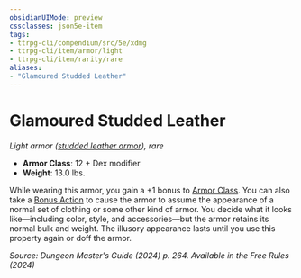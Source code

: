 ```yaml
---
obsidianUIMode: preview
cssclasses: json5e-item
tags:
- ttrpg-cli/compendium/src/5e/xdmg
- ttrpg-cli/item/armor/light
- ttrpg-cli/item/rarity/rare
aliases: 
- "Glamoured Studded Leather"
---
```

# Glamoured Studded Leather
*Light armor ([studded leather armor](studded-leather-armor-xphb.md)), rare*  

- **Armor Class**: 12 + Dex modifier
- **Weight**: 13.0 lbs.

While wearing this armor, you gain a +1 bonus to [Armor Class](armor-class-xphb.md). You can also take a [Bonus Action](bonus-action-xphb.md) to cause the armor to assume the appearance of a normal set of clothing or some other kind of armor. You decide what it looks like—including color, style, and accessories—but the armor retains its normal bulk and weight. The illusory appearance lasts until you use this property again or doff the armor.

*Source: Dungeon Master's Guide (2024) p. 264. Available in the Free Rules (2024)*